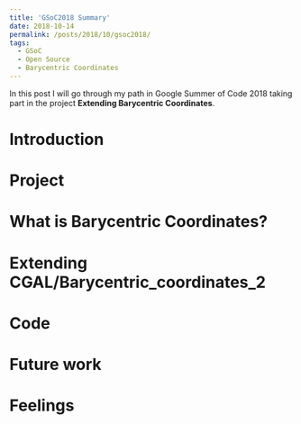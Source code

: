 ```yaml
---
title: 'GSoC2018 Summary'
date: 2018-10-14
permalink: /posts/2018/10/gsoc2018/
tags:
  - GSoC
  - Open Source
  - Barycentric Coordinates
---
```


In this post I will go through my path in Google Summer of Code 2018 taking part in the project **Extending Barycentric Coordinates**.

Introduction
======

Project 
======

What is Barycentric Coordinates?
======

Extending CGAL/Barycentric_coordinates_2
======

Code
======

Future work
======

Feelings
======

